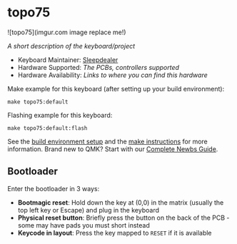 # topo75

![topo75](imgur.com image replace me!)

*A short description of the keyboard/project*

* Keyboard Maintainer: [Sleepdealer](https://github.com/Sleepdealr)
* Hardware Supported: *The PCBs, controllers supported*
* Hardware Availability: *Links to where you can find this hardware*

Make example for this keyboard (after setting up your build environment):

    make topo75:default

Flashing example for this keyboard:

    make topo75:default:flash

See the [build environment setup](https://docs.qmk.fm/#/getting_started_build_tools) and the [make instructions](https://docs.qmk.fm/#/getting_started_make_guide) for more information. Brand new to QMK? Start with our [Complete Newbs Guide](https://docs.qmk.fm/#/newbs).

## Bootloader

Enter the bootloader in 3 ways:

* **Bootmagic reset**: Hold down the key at (0,0) in the matrix (usually the top left key or Escape) and plug in the keyboard
* **Physical reset button**: Briefly press the button on the back of the PCB - some may have pads you must short instead
* **Keycode in layout**: Press the key mapped to `RESET` if it is available
